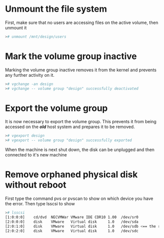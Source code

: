 <!-- TITLE: Lvm Move Disk To Another Server -->

# Unmount the file system
First, make sure that no users are accessing files on the active
volume, then unmount it


```sh
># unmount /mnt/design/users
```

# Mark the volume group inactive
Marking the volume group inactive removes it from the kernel and prevents any further activity on it.

```sh
># vgchange -an design
># vgchange -- volume group "design" successfully deactivated
```

# Export the volume group
It is now necessary to export the volume group. This prevents it from being accessed on the ***old*** host system and prepares it to be removed.


```sh
># vgexport design
># vgexport -- volume group "design" successfully exported
```

When the machine is next shut down, the disk can be unplugged and then connected to it's new machine

# Remove orphaned physical disk without reboot
First type the command pvs or pvscan to show on which device you have the error.
Then type lsscsi to show


```sh
># lsscsi
[1:0:0:0]    cd/dvd  NECVMWar VMware IDE CDR10 1.00  /dev/sr0
[2:0:0:0]    disk    VMware   Virtual disk     1.0   /dev/sda
[2:0:1:0]    disk    VMware   Virtual disk     1.0   /dev/sdb <== the removed physical disk
[2:0:2:0]    disk    VMware   Virtual disk     1.0   /dev/sdc
```


